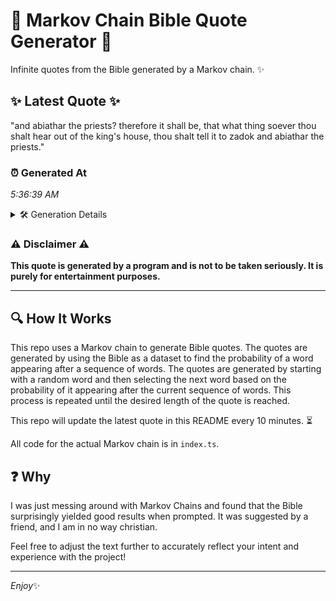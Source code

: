 # 📖 Markov Chain Bible Quote Generator 📖

Infinite quotes from the Bible generated by a Markov chain. ✨

## ✨ Latest Quote ✨
"and abiathar the priests? therefore it shall be, that what thing soever thou shalt hear out of the king's house, thou shalt tell it to zadok and abiathar the priests."

### ⏰ Generated At
*5:36:39 AM*

<details>
    <summary>🛠️ Generation Details</summary>
    <p>
        <strong>🌱 Seed:</strong> and<br>
        <strong>🔄 Iterations:</strong> 29<br>
        <strong>📜 Context History:</strong><br>[ and ]: abiathar<br>[ and, abiathar ]: the<br>[ and, abiathar, the ]: priests?<br>[ and, abiathar, the, priests? ]: therefore<br>[ and, abiathar, the, priests?, therefore ]: it<br>[ and, abiathar, the, priests?, therefore, it ]: shall<br>[ abiathar, the, priests?, therefore, it, shall ]: be,<br>[ the, priests?, therefore, it, shall, be, ]: that<br>[ priests?, therefore, it, shall, be,, that ]: what<br>[ therefore, it, shall, be,, that, what ]: thing<br>[ it, shall, be,, that, what, thing ]: soever<br>[ shall, be,, that, what, thing, soever ]: thou<br>[ be,, that, what, thing, soever, thou ]: shalt<br>[ that, what, thing, soever, thou, shalt ]: hear<br>[ what, thing, soever, thou, shalt, hear ]: out<br>[ thing, soever, thou, shalt, hear, out ]: of<br>[ soever, thou, shalt, hear, out, of ]: the<br>[ thou, shalt, hear, out, of, the ]: king's<br>[ shalt, hear, out, of, the, king's ]: house,<br>[ hear, out, of, the, king's, house, ]: thou<br>[ out, of, the, king's, house,, thou ]: shalt<br>[ of, the, king's, house,, thou, shalt ]: tell<br>[ the, king's, house,, thou, shalt, tell ]: it<br>[ king's, house,, thou, shalt, tell, it ]: to<br>[ house,, thou, shalt, tell, it, to ]: zadok<br>[ thou, shalt, tell, it, to, zadok ]: and<br>[ shalt, tell, it, to, zadok, and ]: abiathar<br>[ tell, it, to, zadok, and, abiathar ]: the<br>[ it, to, zadok, and, abiathar, the ]: priests.<br>
    </p>
</details>

### ⚠️ Disclaimer ⚠️
**This quote is generated by a program and is not to be taken seriously. It is purely for entertainment purposes.**

---

## 🔍 How It Works

This repo uses a Markov chain to generate Bible quotes. The quotes are generated by using the Bible as a dataset to find the probability of a word appearing after a sequence of words. The quotes are generated by starting with a random word and then selecting the next word based on the probability of it appearing after the current sequence of words. This process is repeated until the desired length of the quote is reached.

This repo will update the latest quote in this README every 10 minutes. ⏳

All code for the actual Markov chain is in `index.ts`.

## ❓ Why

I was just messing around with Markov Chains and found that the Bible surprisingly yielded good results when prompted. 
It was suggested by a friend, and I am in no way christian.

Feel free to adjust the text further to accurately reflect your intent and experience with the project!

---

*Enjoy*✨

